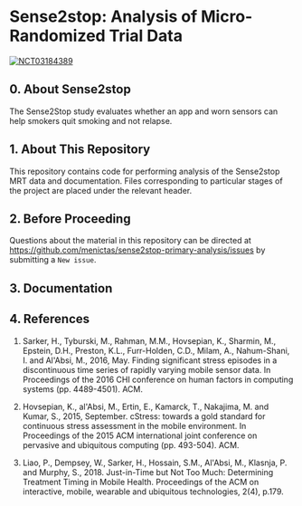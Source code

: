 # Sense2stop: Analysis of Micro-Randomized Trial Data

[![NCT03184389](https://clinicaltrials.gov/ct2/show/NCT03184389)](https://clinicaltrials.gov/ct2/show/NCT03184389)

## 0. About Sense2stop

The Sense2Stop study evaluates whether an app and worn sensors can help 
smokers quit smoking and not relapse.

## 1. About This Repository

This repository contains code for performing analysis of the Sense2stop MRT 
data and documentation. Files corresponding to particular stages of the project 
are placed under the relevant header.

## 2. Before Proceeding

Questions about the material in this repository can be directed at 
https://github.com/menictas/sense2stop-primary-analysis/issues by 
submitting a `New issue`.

## 3. Documentation


## 4. References

1. Sarker, H., Tyburski, M., Rahman, M.M., Hovsepian, K., Sharmin, M., Epstein, D.H., Preston, K.L., Furr-Holden, C.D., Milam, A., Nahum-Shani, I. and Al'Absi, M., 2016, May. Finding significant stress episodes in a discontinuous time series of rapidly varying mobile sensor data. In Proceedings of the 2016 CHI conference on human factors in computing systems (pp. 4489-4501). ACM.

2. Hovsepian, K., al'Absi, M., Ertin, E., Kamarck, T., Nakajima, M. and Kumar, S., 2015, September. cStress: towards a gold standard for continuous stress assessment in the mobile environment. In Proceedings of the 2015 ACM international joint conference on pervasive and ubiquitous computing (pp. 493-504). ACM.

3. Liao, P., Dempsey, W., Sarker, H., Hossain, S.M., Al'Absi, M., Klasnja, P. and Murphy, S., 2018. Just-in-Time but Not Too Much: Determining Treatment Timing in Mobile Health. Proceedings of the ACM on interactive, mobile, wearable and ubiquitous technologies, 2(4), p.179.
